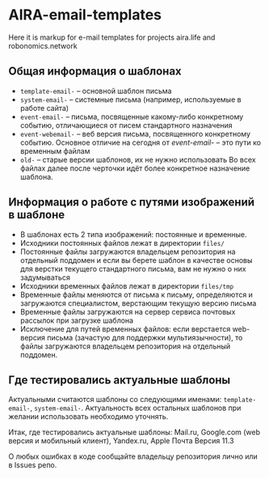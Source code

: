 # AIRA-email-templates
Here it is markup for e-mail templates for projects aira.life and robonomics.network
## Общая информация о шаблонах
* `template-email-` – основной шаблон письма
* `system-email-` – системные письма (например, используемые в работе сайта)
* `event-email-` – письма, посвященные какому-либо конкретному событию, отличающиеся от писем стандартного назначения
* `event-webemail-` – веб версия письма, посвященного конкретному событию. Основное отличие на сегодня от *event-email-* – это пути ко временным файлам
* `old-` – старые версии шаблонов, их не нужно использовать
Во всех файлах далее после черточки идёт более конкретное назначение шаблона.
## Информация о работе с путями изображений в шаблоне
* В шаблонах есть 2 типа изображений: постоянные и временные.
* Исходники постоянных файлов лежат в директории `files/`
* Постоянные файлы загружаются владельцем репозитория на отдельный поддомен и если вы берете шаблон в качестве основы для верстки текущего стандартного письма, вам не нужно о них задумываться
* Исходники временных файлов лежат в директории `files/tmp`
* Временные файлы меняются от письма к письму, определяются и загружаются специалистом, верстающим текущую версию письма
* Временные файлы загружаются на сервер сервиса почтовых рассылок при загрузке шаблона
* Исключение для путей временных файлов: если верстается web-версия письма (зачастую для поддержки мультиязычности), то файлы загружаются владельцем репозитория на отдельный поддомен.
## Где тестировались актуальные шаблоны

Актуальными считаются шаблоны со следующими именами: `template-email-`, `system-email-`. Актуальность всех остальных шаблонов при желании использовать необходимо уточнять.

Итак, где тестировались актуальные шаблоны: Mail.ru, Google.com (web версия и мобильный клиент), Yandex.ru, Apple Почта Версия 11.3

О любых ошибках в коде сообщайте владельцу репозитория лично или в Issues репо.
